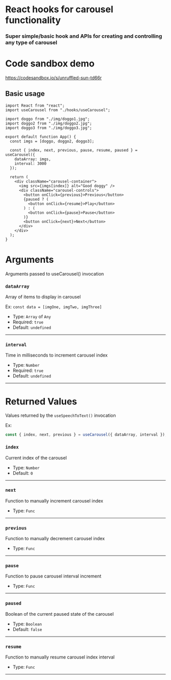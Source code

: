 # React hooks for carousel functionality

### Super simple/basic hook and APIs for creating and controlling any type of carousel

# Code sandbox demo

https://codesandbox.io/s/unruffled-sun-td66r

## Basic usage

```JSX
import React from "react";
import useCarousel from "./hooks/useCarousel";

import doggo from "./img/doggo1.jpg";
import doggo2 from "./img/doggo2.jpg";
import doggo3 from "./img/doggo3.jpg";

export default function App() {
  const imgs = [doggo, doggo2, doggo3];

  const { index, next, previous, pause, resume, paused } = useCarousel({
    dataArray: imgs,
    interval: 3000
  });

  return (
    <div className="carousel-container">
      <img src={imgs[index]} alt="Good doggy" />
      <div className="carousel-controls">
        <button onClick={previous}>Previous</button>
        {paused ? (
          <button onClick={resume}>Play</button>
        ) : (
          <button onClick={pause}>Pause</button>
        )}
        <button onClick={next}>Next</button>
      </div>
    </div>
  );
}
```

# Arguments

Arguments passed to useCarousel() invocation

### `dataArray`

Array of items to display in carousel

Ex: `const data = [imgOne, imgTwo, imgThree]`

- Type: `Array` of `Any`
- Required: `true`
- Default: `undefined`

<hr>

### `interval`

Time in milliseconds to increment carousel index

- Type: `Number`
- Required: `true`
- Default: `undefined`

<hr>

# Returned Values

Values returned by the `useSpeechToText()` invocation

Ex:

```js
const { index, next, previous } = useCarousel({ dataArray, interval });
```

### `index`

Current index of the carousel

- Type: `Number`
- Default: `0`

<hr>

### `next`

Function to manually increment carousel index

- Type: `Func`

<hr>

### `previous`

Function to manually decrement carousel index

- Type: `Func`

<hr>

### `pause`

Function to pause carousel interval increment

- Type: `Func`

<hr>

### `paused`

Boolean of the current paused state of the carousel

- Type: `Boolean`
- Default: `false`

<hr>

### `resume`

Function to manually resume carousel index interval

- Type: `Func`

<hr>
